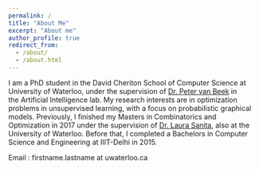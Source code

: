 ```yaml
---
permalink: /
title: "About Me"
excerpt: "About me"
author_profile: true
redirect_from: 
  - /about/
  - /about.html
---
```


I am a PhD student in the David Cheriton School of Computer Science at University of Waterloo, under the supervision of [Dr. Peter van Beek](https://cs.uwaterloo.ca/~vanbeek/) in the Artificial Intelligence lab. My research interests are in optimization problems in unsupervised learning, with a focus on probabilistic graphical models.
Previously, I finished my Masters in Combinatorics and Optimization in 2017 under the supervision of [Dr. Laura Sanita](http://www.math.uwaterloo.ca/~lsanita/), also at the University of Waterloo. Before that, I completed a Bachelors in Computer Science and Engineering at IIIT-Delhi in 2015.

Email : firstname.lastname at uwaterloo.ca

 

